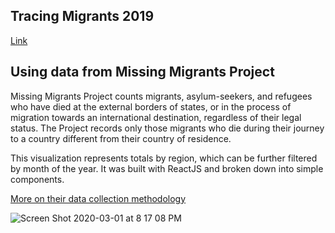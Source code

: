 ## Tracing Migrants 2019

[Link](http://damp-spire-90393.herokuapp.com/)

## Using data from Missing Migrants Project

Missing Migrants Project counts migrants, asylum-seekers, and refugees who have died at the external borders of states, or in the process of migration towards an international destination, regardless of their legal status. The Project records only those migrants who die during their journey to a country different from their country of residence.

This visualization represents totals by region, which can be further filtered by month of the year. It was built with ReactJS and broken down into simple components. 

[More on their data collection methodology](https://missingmigrants.iom.int/methodology)

![Screen Shot 2020-03-01 at 8 17 08 PM](https://user-images.githubusercontent.com/40274451/75645184-c34fe980-5bf9-11ea-9b24-eede723cb67e.png)

